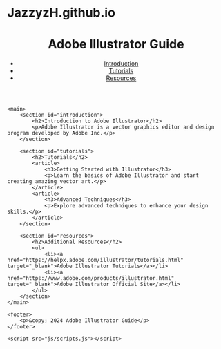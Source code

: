 # JazzyzH.github.io
<!DOCTYPE html>
<html lang="en">
<head>
    <meta charset="UTF-8">
    <meta name="viewport" content="width=device-width, initial-scale=1.0">
    <title>Adobe Illustrator Guide</title>
    <link rel="stylesheet" href="css/styles.css">
</head>
<body>
    <header>
        <h1>Adobe Illustrator Guide</h1>
        <nav>
            <ul>
                <li><a href="#introduction">Introduction</a></li>
                <li><a href="#tutorials">Tutorials</a></li>
                <li><a href="#resources">Resources</a></li>
            </ul>
        </nav>
    </header>

    <main>
        <section id="introduction">
            <h2>Introduction to Adobe Illustrator</h2>
            <p>Adobe Illustrator is a vector graphics editor and design program developed by Adobe Inc.</p>
        </section>

        <section id="tutorials">
            <h2>Tutorials</h2>
            <article>
                <h3>Getting Started with Illustrator</h3>
                <p>Learn the basics of Adobe Illustrator and start creating amazing vector art.</p>
            </article>
            <article>
                <h3>Advanced Techniques</h3>
                <p>Explore advanced techniques to enhance your design skills.</p>
            </article>
        </section>

        <section id="resources">
            <h2>Additional Resources</h2>
            <ul>
                <li><a href="https://helpx.adobe.com/illustrator/tutorials.html" target="_blank">Adobe Illustrator Tutorials</a></li>
                <li><a href="https://www.adobe.com/products/illustrator.html" target="_blank">Adobe Illustrator Official Site</a></li>
            </ul>
        </section>
    </main>

    <footer>
        <p>&copy; 2024 Adobe Illustrator Guide</p>
    </footer>
    
    <script src="js/scripts.js"></script>
</body>
</html>
